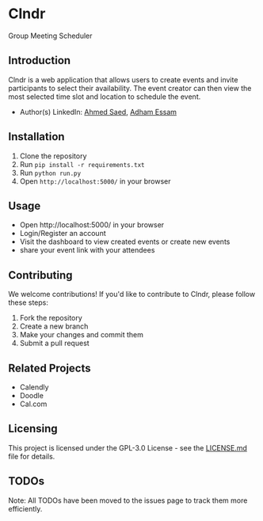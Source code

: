 # Clndr

Group Meeting Scheduler

## Introduction
Clndr is a web application that allows users to create events and invite participants to select their availability. The event creator can then view the most selected time slot and location to schedule the event.

- Author(s) LinkedIn: [Ahmed Saed](insert_link_here), [Adham Essam](insert_link_here)

## Installation
1. Clone the repository
2. Run `pip install -r requirements.txt`
3. Run `python run.py`
4. Open `http://localhost:5000/` in your browser

## Usage
- Open http://localhost:5000/ in your browser
- Login/Register an account
- Visit the dashboard to view created events or create new events
- share your event link with your attendees

## Contributing
We welcome contributions! If you'd like to contribute to Clndr, please follow these steps:

1. Fork the repository
2. Create a new branch
3. Make your changes and commit them
4. Submit a pull request

## Related Projects
- Calendly
- Doodle
- Cal.com

## Licensing
This project is licensed under the GPL-3.0 License - see the [LICENSE.md](https://www.gnu.org/licenses/gpl-3.0.html#license-text) file for details.

## TODOs
Note: All TODOs have been moved to the issues page to track them more efficiently.
